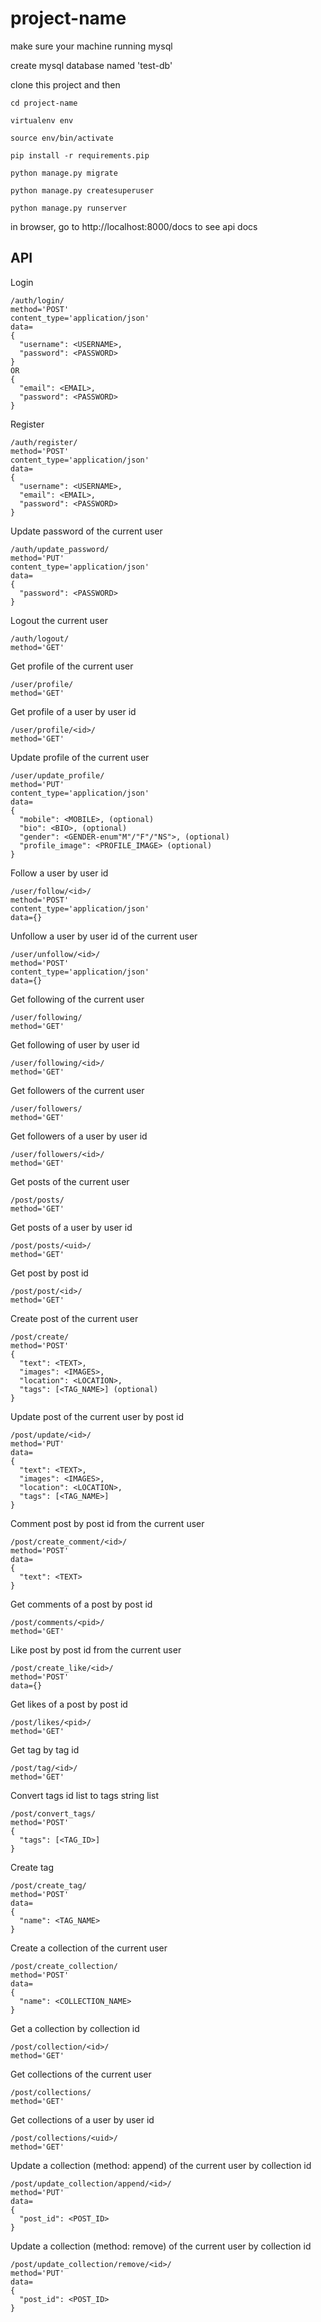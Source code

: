 # project-name

make sure your machine running mysql

create mysql database named 'test-db'

clone this project and then

```
cd project-name

virtualenv env

source env/bin/activate

pip install -r requirements.pip

python manage.py migrate

python manage.py createsuperuser

python manage.py runserver
```

in browser, go to http://localhost:8000/docs to see api docs


## API

Login
```
/auth/login/
method='POST'
content_type='application/json'
data=
{
  "username": <USERNAME>,
  "password": <PASSWORD>
}
OR
{
  "email": <EMAIL>,
  "password": <PASSWORD>
}
```

Register
```
/auth/register/
method='POST'
content_type='application/json'
data=
{
  "username": <USERNAME>,
  "email": <EMAIL>,
  "password": <PASSWORD>
}
```

Update password of the current user
```
/auth/update_password/
method='PUT'
content_type='application/json'
data=
{
  "password": <PASSWORD>
}
```

Logout the current user
```
/auth/logout/
method='GET'
```

Get profile of the current user
```
/user/profile/
method='GET'
```

Get profile of a user by user id
```
/user/profile/<id>/
method='GET'
```

Update profile of the current user
```
/user/update_profile/
method='PUT'
content_type='application/json'
data=
{
  "mobile": <MOBILE>, (optional)
  "bio": <BIO>, (optional)
  "gender": <GENDER-enum"M"/"F"/"NS">, (optional)
  "profile_image": <PROFILE_IMAGE> (optional)
}
```

Follow a user by user id
```
/user/follow/<id>/
method='POST'
content_type='application/json'
data={}
```

Unfollow a user by user id of the current user
```
/user/unfollow/<id>/
method='POST'
content_type='application/json'
data={}
```

Get following of the current user
```
/user/following/
method='GET'
```

Get following of user by user id
```
/user/following/<id>/
method='GET'
```

Get followers of the current user
```
/user/followers/
method='GET'
```

Get followers of a user by user id
```
/user/followers/<id>/
method='GET'
```

Get posts of the current user
```
/post/posts/
method='GET'
```

Get posts of a user by user id
```
/post/posts/<uid>/
method='GET'
```

Get post by post id
```
/post/post/<id>/
method='GET'
```

Create post of the current user
```
/post/create/
method='POST'
{
  "text": <TEXT>,
  "images": <IMAGES>,
  "location": <LOCATION>,
  "tags": [<TAG_NAME>] (optional)
}
```

Update post of the current user by post id
```
/post/update/<id>/
method='PUT'
data=
{
  "text": <TEXT>,
  "images": <IMAGES>,
  "location": <LOCATION>,
  "tags": [<TAG_NAME>]
}
```

Comment post by post id from the current user
```
/post/create_comment/<id>/
method='POST'
data=
{
  "text": <TEXT>
}
```

Get comments of a post by post id
```
/post/comments/<pid>/
method='GET'
```

Like post by post id from the current user
```
/post/create_like/<id>/
method='POST'
data={}
```

Get likes of a post by post id
```
/post/likes/<pid>/
method='GET'
```

Get tag by tag id
```
/post/tag/<id>/
method='GET'
```

Convert tags id list to tags string list
```
/post/convert_tags/
method='POST'
{
  "tags": [<TAG_ID>]
}
```

Create tag
```
/post/create_tag/
method='POST'
data=
{
  "name": <TAG_NAME>
}
```

Create a collection of the current user
```
/post/create_collection/
method='POST'
data=
{
  "name": <COLLECTION_NAME>
}
```

Get a collection by collection id
```
/post/collection/<id>/
method='GET'
```

Get collections of the current user
```
/post/collections/
method='GET'
```

Get collections of a user by user id
```
/post/collections/<uid>/
method='GET'
```

Update a collection (method: append) of the current user by collection id
```
/post/update_collection/append/<id>/
method='PUT'
data=
{
  "post_id": <POST_ID>
}
```

Update a collection (method: remove) of the current user by collection id
```
/post/update_collection/remove/<id>/
method='PUT'
data=
{
  "post_id": <POST_ID>
}
```
